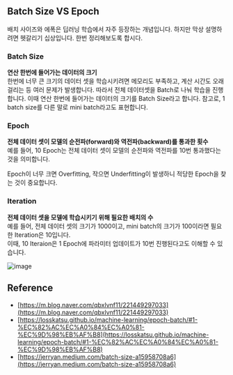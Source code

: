 ## Batch Size VS Epoch
배치 사이즈와 에폭은 딥러닝 학습에서 자주 등장하는 개념입니다. 하지만 막상 설명하려면 헷갈리기 십상입니다. 한번 정리해보도록 합시다. 


### Batch Size
**연산 한번에 들어가는 데이터의 크기**  
한번에 너무 큰 크기의 데이터 셋을 학습시키려면 메모리도 부족하고, 계산 시간도 오래 걸리는 등 여러 문제가 발생합니다.
따라서 전체 데이터셋을 Batch로 나눠 학습을 진행합니다. 이때 연산 한번에 들어가는 데이터의 크기를 Batch Size라고 합니다.
참고로, 1 batch size를 다른 말로 mini batch라고도 표현합니다.

### Epoch
**전체 데이터 셋이 모델의 순전파(forward)와 역전파(backward)를 통과한 횟수**  
예를 들어, 10 Epoch는 전체 데이터 셋이 모델의 순전파와 역전파를 10번 통과했다는 것을 의미합니다.  

Epoch이 너무 크면 Overfitting, 작으면 Underfitting이 발생하니 적당한 Epoch을 찾는 것이 중요합니다.

### Iteration
**전체 데이터 셋을 모델에 학습시키기 위해 필요한 배치의 수**  
예를 들어, 전체 데이터 셋의 크기가 1000이고, mini batch의 크기가 100이라면 필요한 Iteration은 10입니다.  
이때, 10 Iteraion은 1 Epoch에 파라미터 업데이트가 10번 진행된다고도 이해할 수 있습니다.



![image](https://user-images.githubusercontent.com/16442978/164952236-8da23376-c84c-4bba-abd6-35cb49adae59.png)

## Reference
- [https://m.blog.naver.com/qbxlvnf11/221449297033](https://m.blog.naver.com/qbxlvnf11/221449297033)
- [https://losskatsu.github.io/machine-learning/epoch-batch/#1-%EC%82%AC%EC%A0%84%EC%A0%81-%EC%9D%98%EB%AF%B8](https://losskatsu.github.io/machine-learning/epoch-batch/#1-%EC%82%AC%EC%A0%84%EC%A0%81-%EC%9D%98%EB%AF%B8)
- [https://jerryan.medium.com/batch-size-a15958708a6](https://jerryan.medium.com/batch-size-a15958708a6)
